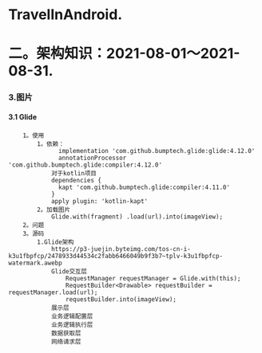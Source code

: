 # TravelInAndroid.
# 二。架构知识：2021-08-01～2021-08-31.
### 3.图片
#### 3.1 Glide
        1。使用
            1。依赖：
                  implementation 'com.github.bumptech.glide:glide:4.12.0'
                  annotationProcessor 'com.github.bumptech.glide:compiler:4.12.0'
                对于kotlin项目
                dependencies {
                  kapt 'com.github.bumptech.glide:compiler:4.11.0'
                }
                apply plugin: 'kotlin-kapt'
            2。加载图片
                Glide.with(fragment) .load(url).into(imageView);
        2。问题
        3。源码
            1.Glide架构
                https://p3-juejin.byteimg.com/tos-cn-i-k3u1fbpfcp/2478933d44534c2fabb6466049b9f3b7~tplv-k3u1fbpfcp-watermark.awebp
                Glide交互层
                    RequestManager requestManager = Glide.with(this);
                    RequestBuilder<Drawable> requestBuilder = requestManager.load(url);
                    requestBuilder.into(imageView);
                展示层
                业务逻辑配置层
                业务逻辑执行层
                数据获取层
                网络请求层




